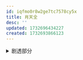 ```yaml
---
id: iqfmo0r8w2ge7tc7578cy5x
title: 肖天全
desc: ''
updated: 1732696434227
created: 1732693866123
---
```




<details>
   <summary>剧透部分</summary>

真实身份是 [[阵问.九州.神道.大荒.歃血名单.水阎罗]] 的本尊

</details>
